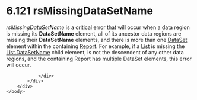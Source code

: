 <html dir="LTR" xmlns:mshelp="http://msdn.microsoft.com/mshelp" xmlns:ddue="http://ddue.schemas.microsoft.com/authoring/2003/5" xmlns:xlink="http://www.w3.org/1999/xlink" xmlns:tool="http://www.microsoft.com/tooltip">
    <head>
        <meta http-equiv="Content-Type" content="text/html; CHARSET=utf-8"></meta>
        <meta name="save" content="history"></meta>
        <title>6.121 rsMissingDataSetName</title>
        <xml>
            <mshelp:toctitle title="6.121 rsMissingDataSetName"></mshelp:toctitle>
            <mshelp:rltitle title="[MS-RDL]: rsMissingDataSetName"></mshelp:rltitle>
            <mshelp:keyword index="A" term="4c9e6c8d-9197-4d29-9923-fea22988af5a"></mshelp:keyword>
            <mshelp:attr name="DCSext.ContentType" value="open specification"></mshelp:attr>
            <mshelp:attr name="AssetID" value="4c9e6c8d-9197-4d29-9923-fea22988af5a"></mshelp:attr>
            <mshelp:attr name="TopicType" value="kbRef"></mshelp:attr>
            <mshelp:attr name="DCSext.Title" value="[MS-RDL]: rsMissingDataSetName" />
        </xml>
    </head>
    <body>
        <div id="header">
            <h1 class="heading">6.121 rsMissingDataSetName</h1>
        </div>
        <div id="mainSection">
            <div id="mainBody">
                <div id="allHistory" class="saveHistory"></div>
                <div id="sectionSection0" class="section" name="collapseableSection">
                    

<p><i>rsMissingDataSetName</i> is a critical error that will
occur when a data region is missing its <b>DataSetName</b> element, all of its
ancestor data regions are missing their <b>DataSetName</b> elements, and there
is more than one <a href="a14782b0-2e2f-4305-83a3-3de3fd750b6a.htm">DataSet</a>
element within the containing <a href="6bbaafec-020b-406c-b4e7-5e4318b616cb.htm">Report</a>. For example, if a <a href="ea4c625c-0558-4fb3-b3b8-bde6c160b1e2.htm">List</a> is missing the <a href="5917d87a-9810-4b46-93fb-08a88d475d13.htm">List.DataSetName</a> child
element, is not the descendent of any other data regions, and the containing
Report has multiple DataSet elements, this error will occur.</p>


                </div>
            </div>
        </div>
    </body>
</html>